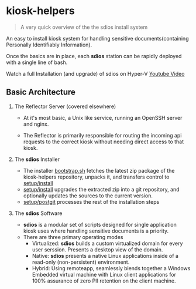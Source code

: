 # kiosk-helpers 
> A very quick overview of the the sdios install system

An easy to install kiosk system for handling sensitive documents(containing Personally Identifiably Information).

Once the basics are in place, each **sdios** station can be rapidly deployed with a single line of bash.

Watch a full Installation (and upgrade) of sdios on Hyper-V 
[Youtube Video](https://www.youtube.com/watch?v=5RQPlZoTOgM)

## Basic Architecture
1. The Reflector Server (covered elsewhere)
    * At it's most basic, a Unix like service, running an OpenSSH server and nginx.

    * The Reflector is primarily responsible for routing the incoming api requests to the correct kiosk without needing direct access to that kiosk.

2. The **sdios** Installer
    * The installer [bootstrap.sh](bootstrap.sh) fetches the latest zip package of the kiosk-helpers repository, unpacks it, and transfers control to [setup/install](setup/install)
    * [setup/install](setup/install) upgrades the extracted zip into a git repository, and optionally updates the sources to the current version.
    * [setup/postgit](setup/postgit) processes the rest of the installation steps
    
3. The **sdios** Software
    * **sdios** is a modular set of scripts designed for single application kiosk uses where handling sensitive documents is a priority.
    * There are three primary operating modes
        * Virtualized: **sdios** builds a custom virtualized domain for every user serssion.  Presents a desktop view of the domain.
        * Native: **sdios** presents a native Linux applications inside of a read-only (non-persistent) environment.
        * Hybrid: Using remoteapp, seamlessly blends together a Windows Embedded virtual machine with Linux client applications for 100% assurance of zero PII retention on the client machine.

